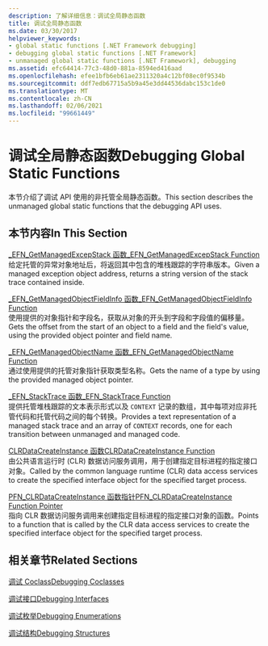 ```yaml
---
description: 了解详细信息：调试全局静态函数
title: 调试全局静态函数
ms.date: 03/30/2017
helpviewer_keywords:
- global static functions [.NET Framework debugging]
- debugging global static functions [.NET Framework]
- unmanaged global static functions [.NET Framework], debugging
ms.assetid: efc64414-77c3-48d0-881a-8594ed416aad
ms.openlocfilehash: efee1bfb6eb61ae2311320a4c12bf08ec0f9534b
ms.sourcegitcommit: ddf7edb67715a5b9a45e3dd44536dabc153c1de0
ms.translationtype: MT
ms.contentlocale: zh-CN
ms.lasthandoff: 02/06/2021
ms.locfileid: "99661449"
---
```

# <a name="debugging-global-static-functions"></a><span data-ttu-id="1eb09-103">调试全局静态函数</span><span class="sxs-lookup"><span data-stu-id="1eb09-103">Debugging Global Static Functions</span></span>

<span data-ttu-id="1eb09-104">本节介绍了调试 API 使用的非托管全局静态函数。</span><span class="sxs-lookup"><span data-stu-id="1eb09-104">This section describes the unmanaged global static functions that the debugging API uses.</span></span>  
  
## <a name="in-this-section"></a><span data-ttu-id="1eb09-105">本节内容</span><span class="sxs-lookup"><span data-stu-id="1eb09-105">In This Section</span></span>  

 [<span data-ttu-id="1eb09-106">_EFN_GetManagedExcepStack 函数</span><span class="sxs-lookup"><span data-stu-id="1eb09-106">_EFN_GetManagedExcepStack Function</span></span>](efn-getmanagedexcepstack-function.md)  
 <span data-ttu-id="1eb09-107">给定托管的异常对象地址后，将返回其中包含的堆栈跟踪的字符串版本。</span><span class="sxs-lookup"><span data-stu-id="1eb09-107">Given a managed exception object address, returns a string version of the stack trace contained inside.</span></span>  
  
 [<span data-ttu-id="1eb09-108">_EFN_GetManagedObjectFieldInfo 函数</span><span class="sxs-lookup"><span data-stu-id="1eb09-108">_EFN_GetManagedObjectFieldInfo Function</span></span>](efn-getmanagedobjectfieldinfo-function.md)  
 <span data-ttu-id="1eb09-109">使用提供的对象指针和字段名，获取从对象的开头到字段和字段值的偏移量。</span><span class="sxs-lookup"><span data-stu-id="1eb09-109">Gets the offset from the start of an object to a field and the field's value, using the provided object pointer and field name.</span></span>  
  
 [<span data-ttu-id="1eb09-110">_EFN_GetManagedObjectName 函数</span><span class="sxs-lookup"><span data-stu-id="1eb09-110">_EFN_GetManagedObjectName Function</span></span>](efn-getmanagedobjectname-function.md)  
 <span data-ttu-id="1eb09-111">通过使用提供的托管对象指针获取类型名称。</span><span class="sxs-lookup"><span data-stu-id="1eb09-111">Gets the name of a type by using the provided managed object pointer.</span></span>  
  
 [<span data-ttu-id="1eb09-112">_EFN_StackTrace 函数</span><span class="sxs-lookup"><span data-stu-id="1eb09-112">_EFN_StackTrace Function</span></span>](efn-stacktrace-function.md)  
 <span data-ttu-id="1eb09-113">提供托管堆栈跟踪的文本表示形式以及 `CONTEXT` 记录的数组，其中每项对应非托管代码和托管代码之间的每个转换。</span><span class="sxs-lookup"><span data-stu-id="1eb09-113">Provides a text representation of a managed stack trace and an array of `CONTEXT` records, one for each transition between unmanaged and managed code.</span></span>  
  
 [<span data-ttu-id="1eb09-114">CLRDataCreateInstance 函数</span><span class="sxs-lookup"><span data-stu-id="1eb09-114">CLRDataCreateInstance Function</span></span>](clrdatacreateinstance-function.md)  
 <span data-ttu-id="1eb09-115">由公共语言运行时 (CLR) 数据访问服务调用，用于创建指定目标进程的指定接口对象。</span><span class="sxs-lookup"><span data-stu-id="1eb09-115">Called by the common language runtime (CLR) data access services to create the specified interface object for the specified target process.</span></span>  
  
 [<span data-ttu-id="1eb09-116">PFN_CLRDataCreateInstance 函数指针</span><span class="sxs-lookup"><span data-stu-id="1eb09-116">PFN_CLRDataCreateInstance Function Pointer</span></span>](pfn-clrdatacreateinstance-function-pointer.md)  
 <span data-ttu-id="1eb09-117">指向 CLR 数据访问服务调用来创建指定目标进程的指定接口对象的函数。</span><span class="sxs-lookup"><span data-stu-id="1eb09-117">Points to a function that is called by the CLR data access services to create the specified interface object for the specified target process.</span></span>  
  
## <a name="related-sections"></a><span data-ttu-id="1eb09-118">相关章节</span><span class="sxs-lookup"><span data-stu-id="1eb09-118">Related Sections</span></span>  

 [<span data-ttu-id="1eb09-119">调试 Coclass</span><span class="sxs-lookup"><span data-stu-id="1eb09-119">Debugging Coclasses</span></span>](debugging-coclasses.md)  
  
 [<span data-ttu-id="1eb09-120">调试接口</span><span class="sxs-lookup"><span data-stu-id="1eb09-120">Debugging Interfaces</span></span>](debugging-interfaces.md)  
  
 [<span data-ttu-id="1eb09-121">调试枚举</span><span class="sxs-lookup"><span data-stu-id="1eb09-121">Debugging Enumerations</span></span>](debugging-enumerations.md)  
  
 [<span data-ttu-id="1eb09-122">调试结构</span><span class="sxs-lookup"><span data-stu-id="1eb09-122">Debugging Structures</span></span>](debugging-structures.md)
